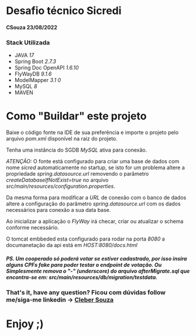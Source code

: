# Desafio técnico Sicredi

#### CSouza 23/08/2022

### Stack Utilizada

* JAVA *17*
* Spring Boot *2.7.3*
* Spring Doc OpenAPI *1.6.10*
* FlyWayDB *9.1.6*
* ModelMapper *3.1 0*
* MySQL *8*
* MAVEN

# Como "Buildar" este projeto
Baixe o código fonte na IDE de sua preferência e importe o projeto pelo arquivo *pom.xml* disponível na raiz do projeto.

Tenha uma instância do SGDB *MySQL* ativa para conexão. 

*ATENÇÃO:* O fonte está configurado para criar uma base
de dados com nome *sicred* automaticamente no startup, se isto for um problema altere a propriedade *spring.datasource.url*
removendo o parâmetro *createDatabaseIfNotExist=true* no arquivo *src/main/resources/configuration.properties*.

Da mesma forma para modificar a *URL* de conexão com o banco de dados altere a configuração do parâmetro 
*spring.datasource.url* com os dados necessários para conexão a sua data base.

Ao inicializar a aplicação o *FlyWay* irá checar, criar ou atualizar o schema conforme necessário.

O tomcat embbeded esta configurado para rodar na porta *8080* a documanetação da api está em *HOST:8080/docs.html*

##### PS. Um cooperado só poderá votar se estiver cadastrado, por isso insira alguns *CPFs* fake para poder testar o endpoint de votação. Ou Simplesmente remova o "-" (underscore) do arquivo *afterMigrate.sql* que encontra-se em: *src/main/resources/db/migration/testdata*.

### That's it, have any question? Ficou com dúvidas follow me/siga-me linkedin ->  <a href="https://www.linkedin.com/in/ccs1201/">Cleber Souza<a/>


# Enjoy ;)
